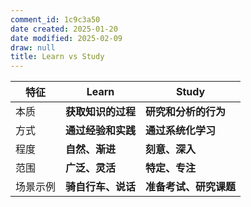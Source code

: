 ```yaml
---
comment_id: 1c9c3a50
date created: 2025-01-20
date modified: 2025-02-09
draw: null
title: Learn vs Study
---
```

| 特征 | Learn | Study |
|---|---|---|
| 本质 | **获取知识的过程** | **研究和分析的行为** |
| 方式 | **通过经验和实践** | **通过系统化学习** |
| 程度 | **自然、渐进** | **刻意、深入** |
| 范围 | **广泛、灵活** | **特定、专注** |
| 场景示例 | **骑自行车、说话** | **准备考试、研究课题** |
